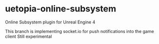 # uetopia-online-subsystem
Online Subsystem plugin for Unreal Engine 4

This branch is implementing socket.io for push notifications into the game client
Still experimental
